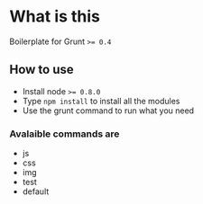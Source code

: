 What is this
=============
Boilerplate for Grunt `>= 0.4`


How to use
-------------

*	Install node `>= 0.8.0`
*	Type `npm install` to install all the modules
*	Use the grunt command to run what you need

### Avalaible commands are

*	js
*	css
*	img
*	test
*	default
